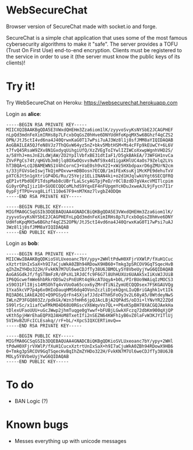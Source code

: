 # WebSecureChat
Browser version of SecureChat made with socket.io and forge.

SecureChat is a simple chat application that uses some of the most famous cybersecurity algorithms to make it "safe".
The server provides a TOFU (Trust On First Use) end-to-end encryption. Clients must be registered to the service in order to use it (the server must know the public keys of its clients)!

# Try it!
Try WebSecureChat on Heroku: https://websecurechat.herokuapp.com

Login as **alice**:
```
-----BEGIN RSA PRIVATE KEY-----
MIICXQIBAAKBgQDA5E3VWxdQHEHm3Zza6iom1lK/zyyvoSvyKsNYSbE2JCAGPHEF
nLpQd3mdnFeXimIRHs8p7LFcxbOqGsZ0hHve6DNYUdHfoKpqMX5w6BGhzf4qCZS2
OPN/JtJ5ctI4vd6na4J40QrwxKaG0T17wPsi7uAJ3Wz8l1j8sfJMM8aYIQIDAQAB
AoGBAILEA5QJfeN8VJz7ThQGvW64yz5nZ+bkv5MbtHSM+Ms4cFFp9kEUwCY+6L6V
t7fvQ45RsaW9ZXv8N1GxdyqUihgiUfQ/XzZVEgToIYwlIZIWCoXxwpWgnhVHD2S/
a/58YhJ+msJnE2LdWjAW/ZO2YpIlVbfxBE31dtIaF1/D5gkBAkEA/73WFGH1nvCa
ZVvFPgCs74t/qHGVbJm0jlq8OXwOQsvs9wNfS9x4d1igaKHlUC4aOs79Zelq2LVs
hT3BQA+LcQJBAMEWNS1V4hCornC3+VaE0sh9vX2I+xWz5HXbdpaxrD6gZMUrN2cm
s/33jFGVsGeIswjTkQjmPOxvw+mDBOosn7ECQB/1m1FExKsuKj1McKPE9dehuTxV
pXTC6Jt5n1gXtriGP4DG/Ru/25Yejz1ELiINAN4ki+o2d1HJqlwkUYgt6SECQFRQ
qEP1vtPbdOEP1TdspMab8cUBrfLaLScyAGTpjPeD/r0ClBzdD7gVAxcVMITlcpim
Gi0yrOPqIjiz18+SUOECQQCoMLhdS9YqxEF4nFUpgmYcHDuJxweAJL9jFycn7I1r
0ypFjfTPU+vxg8Lifl110e67F9+nM7Kmz7lvgbZ4ODQm
-----END RSA PRIVATE KEY-----

-----BEGIN PUBLIC KEY-----
MIGfMA0GCSqGSIb3DQEBAQUAA4GNADCBiQKBgQDA5E3VWxdQHEHm3Zza6iom1lK/
zyyvoSvyKsNYSbE2JCAGPHEFnLpQd3mdnFeXimIRHs8p7LFcxbOqGsZ0hHve6DNY
UdHfoKpqMX5w6BGhzf4qCZS2OPN/JtJ5ctI4vd6na4J40QrwxKaG0T17wPsi7uAJ
3Wz8l1j8sfJMM8aYIQIDAQAB
-----END PUBLIC KEY-----
```

Login as **bob**:
```
-----BEGIN RSA PRIVATE KEY-----
MIICWwIBAAKBgQDKioSVLUxeoanc7bY/ypy+2WHltPdwH0XFjrVXWlP/fXuH1Cuc
xXztrtUnIxSaX+h9I7aCjuWkA0ZBh94RDowX9HB60+Tmkg3pSRCOV9GqTSqecHvB
qIhZmZYHDo322H/FvkKN7M7Ul6weCDJfTy38U6JBMOLy5Y8VbeUyjYwG6QIDAQAB
AoGASGdkJf/fgSTBmFzR/dPsXL1RJdCfc9F6G7l8UhHUXUz6UAAk5xIiKsWJJUiB
IP6QGcwefmWe6hbRkrODSw2sPnEURt4q9kcATUqyA+b0L/PIrBUo9WAiqIzMOCS3
xS9O31FlI8js14MSOhTq4vVUoOa65cox6yZMrdTiNiZymUECQQDsex7FSKGAUVQg
1Yxa5kcVP7p4p6x0HIoDauqHMS6dq4OVonZczliDjekQgnLIuQBriGAghk1vt1Ik
RQ3AD6L1AkEA20I+Q9PGSyQrFn4SXjafJJdz4ThHSFoOy3v2L68yA5/0WtdeyNwS
IWLnZP3FGQ803Zz/pdkGk/Wzn3fmHh6jpQJAcLBjA2QPAdS/oD3i+lYNvYR22ZQd
S99lrSc/x1iafCwFMkMO4D68U0RGscVX6WqvVo7QL++P6xKSpBH78XACGQJAekHa
tDlexUFaoUUU+uGcJWwp2jhmTuqge0gYwwf+bFUBjLGwkXFczq72dbKm900qXjQP
vKth5pjHWrEhaEQPXQJAHoM8TxetIfi2nSEZN64KWFh1yB6vZ0laFvW3KJY1TlUj
5VIHvBZUFcICLEsakq//rF+bL/+XpcSIQXCERTimvQ==
-----END RSA PRIVATE KEY-----

-----BEGIN PUBLIC KEY-----
MIGfMA0GCSqGSIb3DQEBAQUAA4GNADCBiQKBgQDKioSVLUxeoanc7bY/ypy+2WHl
tPdwH0XFjrVXWlP/fXuH1CucxXztrtUnIxSaX+h9I7aCjuWkA0ZBh94RDowX9HB6
0+Tmkg3pSRCOV9GqTSqecHvBqIhZmZYHDo322H/FvkKN7M7Ul6weCDJfTy38U6JB
MOLy5Y8VbeUyjYwG6QIDAQAB
-----END PUBLIC KEY-----
```


# To do
* BAN Logic (?)

# Known bugs
* Messes everything up with unicode messages
